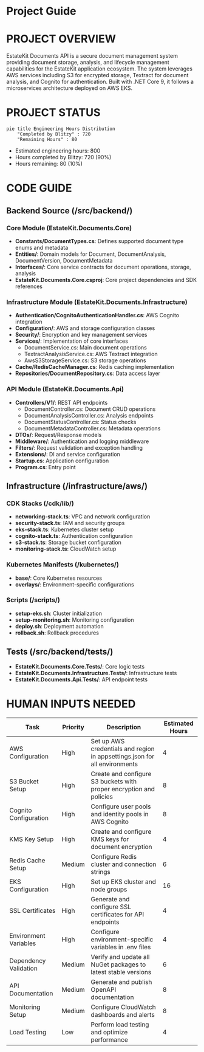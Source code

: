 # Project Guide

# PROJECT OVERVIEW
EstateKit Documents API is a secure document management system providing document storage, analysis, and lifecycle management capabilities for the EstateKit application ecosystem. The system leverages AWS services including S3 for encrypted storage, Textract for document analysis, and Cognito for authentication. Built with .NET Core 9, it follows a microservices architecture deployed on AWS EKS.

# PROJECT STATUS
```mermaid
pie title Engineering Hours Distribution
    "Completed by Blitzy" : 720
    "Remaining Hours" : 80
```
- Estimated engineering hours: 800
- Hours completed by Blitzy: 720 (90%)
- Hours remaining: 80 (10%)

# CODE GUIDE

## Backend Source (/src/backend/)

### Core Module (EstateKit.Documents.Core)
- **Constants/DocumentTypes.cs**: Defines supported document type enums and metadata
- **Entities/**: Domain models for Document, DocumentAnalysis, DocumentVersion, DocumentMetadata
- **Interfaces/**: Core service contracts for document operations, storage, analysis
- **EstateKit.Documents.Core.csproj**: Core project dependencies and SDK references

### Infrastructure Module (EstateKit.Documents.Infrastructure)
- **Authentication/CognitoAuthenticationHandler.cs**: AWS Cognito integration
- **Configuration/**: AWS and storage configuration classes
- **Security/**: Encryption and key management services
- **Services/**: Implementation of core interfaces
  - DocumentService.cs: Main document operations
  - TextractAnalysisService.cs: AWS Textract integration
  - AwsS3StorageService.cs: S3 storage operations
- **Cache/RedisCacheManager.cs**: Redis caching implementation
- **Repositories/DocumentRepository.cs**: Data access layer

### API Module (EstateKit.Documents.Api)
- **Controllers/V1/**: REST API endpoints
  - DocumentController.cs: Document CRUD operations
  - DocumentAnalysisController.cs: Analysis endpoints
  - DocumentStatusController.cs: Status checks
  - DocumentMetadataController.cs: Metadata operations
- **DTOs/**: Request/Response models
- **Middleware/**: Authentication and logging middleware
- **Filters/**: Request validation and exception handling
- **Extensions/**: DI and service configuration
- **Startup.cs**: Application configuration
- **Program.cs**: Entry point

## Infrastructure (/infrastructure/aws/)

### CDK Stacks (/cdk/lib/)
- **networking-stack.ts**: VPC and network configuration
- **security-stack.ts**: IAM and security groups
- **eks-stack.ts**: Kubernetes cluster setup
- **cognito-stack.ts**: Authentication configuration
- **s3-stack.ts**: Storage bucket configuration
- **monitoring-stack.ts**: CloudWatch setup

### Kubernetes Manifests (/kubernetes/)
- **base/**: Core Kubernetes resources
- **overlays/**: Environment-specific configurations

### Scripts (/scripts/)
- **setup-eks.sh**: Cluster initialization
- **setup-monitoring.sh**: Monitoring configuration
- **deploy.sh**: Deployment automation
- **rollback.sh**: Rollback procedures

## Tests (/src/backend/tests/)
- **EstateKit.Documents.Core.Tests/**: Core logic tests
- **EstateKit.Documents.Infrastructure.Tests/**: Infrastructure tests
- **EstateKit.Documents.Api.Tests/**: API endpoint tests

# HUMAN INPUTS NEEDED

| Task | Priority | Description | Estimated Hours |
|------|----------|-------------|-----------------|
| AWS Configuration | High | Set up AWS credentials and region in appsettings.json for all environments | 4 |
| S3 Bucket Setup | High | Create and configure S3 buckets with proper encryption and policies | 8 |
| Cognito Configuration | High | Configure user pools and identity pools in AWS Cognito | 8 |
| KMS Key Setup | High | Create and configure KMS keys for document encryption | 4 |
| Redis Cache Setup | Medium | Configure Redis cluster and connection strings | 6 |
| EKS Configuration | High | Set up EKS cluster and node groups | 16 |
| SSL Certificates | High | Generate and configure SSL certificates for API endpoints | 4 |
| Environment Variables | High | Configure environment-specific variables in .env files | 4 |
| Dependency Validation | Medium | Verify and update all NuGet packages to latest stable versions | 6 |
| API Documentation | Medium | Generate and publish OpenAPI documentation | 8 |
| Monitoring Setup | Medium | Configure CloudWatch dashboards and alerts | 8 |
| Load Testing | Low | Perform load testing and optimize performance | 4 |